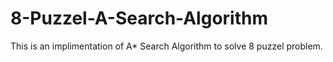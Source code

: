 # 8-Puzzel-A-Search-Algorithm
This is an implimentation of A* Search Algorithm to solve 8 puzzel problem.
